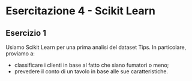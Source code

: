 # Esercitazione 4 - Scikit Learn

## Esercizio 1

Usiamo Scikit Learn per una prima analisi del dataset Tips. In particolare, proviamo a:

* classificare i clienti in base al fatto che siano fumatori o meno;
* prevedere il conto di un tavolo in base alle sue caratteristiche.

